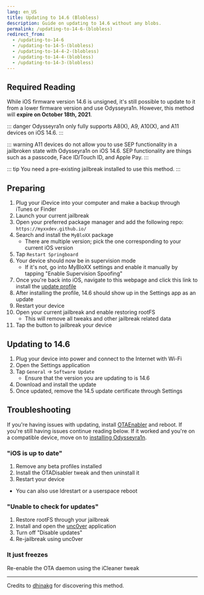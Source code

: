 ```yaml
---
lang: en_US
title: Updating to 14.6 (Blobless)
description: Guide on updating to 14.6 without any blobs.
permalink: /updating-to-14-6-(blobless)
redirect_from:
  - /updating-to-14-6
  - /updating-to-14-5-(blobless)
  - /updating-to-14-4-2-(blobless)
  - /updating-to-14-4-(blobless)
  - /updating-to-14-3-(blobless)
---
```


## Required Reading

While iOS firmware version 14.6 is unsigned, it's still possible to update to it from a lower firmware version and use Odysseyra1n. However, this method will **expire on October 18th, 2021**.

::: danger
Odysseyra1n only fully supports A8(X), A9, A10(X), and A11 devices on iOS 14.6.
:::

::: warning
A11 devices do not allow you to use SEP functionality in a jailbroken state with Odysseyra1n on iOS 14.6. SEP functionality are things such as a passcode, Face ID/Touch ID, and Apple Pay.
:::

::: tip
You need a pre-existing jailbreak installed to use this method.
:::

## Preparing

1. Plug your iDevice into your computer and make a backup through iTunes or Finder
1. Launch your current jailbreak
1. Open your preferred package manager and add the following repo: `https://myxxdev.github.io/`
1. Search and install the `MyBloXX` package
    - There are multiple version; pick the one corresponding to your current iOS version
1. Tap `Restart Springboard`
1. Your device should now be in supervision mode
    - If it's not, go into MyBloXX settings and enable it manually by tapping "Enable Supervision Spoofing"
1. Once you're back into iOS, navigate to this webpage and click this link to install the [update profile](https://cdn.discordapp.com/attachments/688122358107603013/829323445200355359/90_Day_Delay.mobileconfig)
1. After installing the profile, 14.6 should show up in the Settings app as an update
1. Restart your device
1. Open your current jailbreak and enable restoring rootFS
    - This will remove all tweaks and other jailbreak related data
1. Tap the button to jailbreak your device

## Updating to 14.6

1. Plug your device into power and connect to the Internet with Wi-Fi
1. Open the Settings application
1. Tap `General` -> `Software Update`
    - Ensure that the version you are updating to is 14.6
1. Download and install the update
1. Once updated, remove the 14.5 update certificate through Settings

## Troubleshooting

If you're having issues with updating, install [OTAEnabler](https://repo.cadoth.net/) and reboot. If you're still having issues continue reading below. If it worked and you're on a compatible device, move on to [installing Odysseyra1n](/installing-odysseyra1n).

### "iOS is up to date"

1. Remove any beta profiles installed
1. Install the OTADisabler tweak and then uninstall it
1. Restart your device
  - You can also use ldrestart or a userspace reboot

### "Unable to check for updates"

1. Restore rootFS through your jailbreak
1. Install and open the [unc0ver](/installing-unc0ver) application
1. Turn off "Disable updates"
1. Re-jailbreak using unc0ver

### It just freezes

Re-enable the OTA daemon using the iCleaner tweak

---

Credits to [dhinakg](https://github.com/dhinakg/) for discovering this method.
